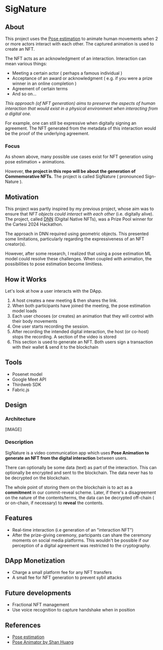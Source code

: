 # SigNature
## About 

This project uses the [Pose estimation](https://www.tensorflow.org/lite/examples/pose_estimation/overview#:~:text=Pose%20estimation%20is%20the%20task,key%20body%20joints%20(keypoints).) to animate human movements when 2 or more actors interact with each other. The captured animation is used to create an NFT. 

The NFT acts as an acknowledgment of an interaction. Interaction can mean various things:

- Meeting a certain actor ( perhaps a famous individual )
- Acceptance of an award or acknowledgment ( e.g. if you were a prize winner in an online completion )
- Agreement of certain terms 
- And so on…


*This approach (of NFT generation) aims to preserve the aspects of human interaction that would exist in a physical environment when interacting from a digital one.*


For example, one can still be expressive when digitally signing an agreement. The NFT generated from the metadata of this interaction would be the proof of the underlying agreement. 

### Focus
As shown above, many possible use cases exist for NFT generation using pose estimation + animations. 

However, **the project in this repo will be about the generation of Commemorative NFTs.** The project is called SigNature ( pronounced Sign-Nature ).

## Motivation 
This project was partly inspired by my previous project, whose aim was to ensure that *NFT objects could interact with each other* (i.e. digitally alive). The project, called [DNN](https://github.com/Mberic/dnn) (Digital Native NFTs), was a Prize Pool winner for the Cartesi 2024 Hackathon. 

The approach in DNN required using geometric objects. This presented some limitations, particularly regarding the expressiveness of an NFT creator(s).

However, after some research, I realized that using a pose estimation ML model could resolve these challenges. When coupled with animation, the possibilities to pose estimation become limitless. 

## How it Works

Let's look at how a user interacts with the DApp. 

1. A host creates a new meeting & then shares the link.
2. When both participants have joined the meeting, the pose estimation model loads
3. Each user chooses (or creates) an animation that they will control with their body movements 
4. One user starts recording the session. 
5. After recording the intended digital interaction, the host (or co-host) stops the recording. A section of the video is stored
6. This section is used to generate an NFT. Both users sign a transaction with their wallet & send it to the blockchain 

## Tools 

- Posenet model
- Google Meet API
- Thirdweb SDK
- Fabric.js

## Design
### Architecture 
[IMAGE]
### Description 

SigNature is a video communication app which uses **Pose Animation to generate an NFT from the digital interaction** between users. 

There can optionally be some data (text) as part of the interaction. This can optionally be encrypted and sent to the blockchain. The data never has to be decrypted on the blockchain. 

The whole point of storing them on the blockchain is to act as a **commitment** in our commit-reveal scheme. Later, if there's a disagreement on the nature of the contents/terms, the data can be decrypted off-chain ( or on-chain, if necessary) to **reveal** the contents. 

## Features 

- Real-time interaction (i.e generation of an "interaction NFT")
- After the prize-giving ceremony, partcipants can share the ceremony moments on social media platforms. This wouldn't be possible if our perception of a digital agreement was restricted to the cryptography. 

## DApp Monetization 

- Charge a small platform fee for any NFT transfers
- A small fee for NFT generation to prevent sybil attacks

## Future developments 

- Fractional NFT management 
- Use voice recognition to capture handshake when in position

## References 
- [Pose estimation](https://www.tensorflow.org/lite/examples/pose_estimation/overview#:~:text=Pose%20estimation%20is%20the%20task,key%20body%20joints%20(keypoints).)
- [Pose Animator by Shan Huang](https://github.com/yemount/pose-animator)
